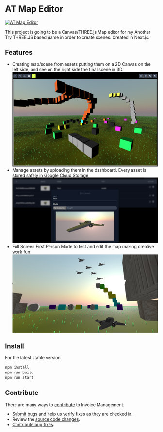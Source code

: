 # AT Map Editor

[![AT Map Editor](https://github.com/Reterics/at_map_editor/actions/workflows/npm-publish-github-packages.yml/badge.svg)](https://github.com/Reterics/at_map_editor/actions/workflows/npm-publish-github-packages.yml)

This project is going to be a Canvas/THREE.js Map editor for my Another Try THREE.JS based game in order to create scenes.
Created in [Next.js](https://nextjs.org/).

## Features

 - Creating map/scene from assets putting them on a 2D Canvas on the left side, and see on the right side the final scene in 3D.
![Map Editor](./public/screenshot6.png)
 - Manage assets by uploading them in the dashboard. Every asset is stored safely in Google Cloud Storage
![Assets Management](./public/screenshot2.png)
 - Full Screen First Person Mode to test and edit the map making creative work fun
![FPS Mode](./public/screenshot7.png)

## Install

For the latest stable version

```bash
npm install
npm run build
npm run start
```


## Contribute

There are many ways to [contribute](https://github.com/Reterics/invoice-management/blob/main/CONTRIBUTING.md) to Invoice Management.
* [Submit bugs](https://github.com/Reterics/invoice-management/issues) and help us verify fixes as they are checked in.
* Review the [source code changes](https://github.com/Reterics/invoice-management/pulls).
* [Contribute bug fixes](https://github.com/Reterics/invoice-management/blob/main/CONTRIBUTING.md).

